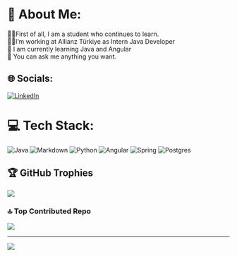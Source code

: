 # 💫 About Me:
👨‍🎓First of all, I am a student who continues to learn.<br>👨‍💻I’m working at Allianz Türkiye as Intern Java Developer <br>🌱 I am currently learning Java and Angular <br>💬 You can ask me anything you want.


## 🌐 Socials:
[![LinkedIn](https://img.shields.io/badge/LinkedIn-%230077B5.svg?logo=linkedin&logoColor=white)](https://linkedin.com/in/orbay-kahraman-05288514b) 

# 💻 Tech Stack:
![Java](https://img.shields.io/badge/java-%23ED8B00.svg?style=for-the-badge&logo=java&logoColor=white) ![Markdown](https://img.shields.io/badge/markdown-%23000000.svg?style=for-the-badge&logo=markdown&logoColor=white) ![Python](https://img.shields.io/badge/python-3670A0?style=for-the-badge&logo=python&logoColor=ffdd54) ![Angular](https://img.shields.io/badge/angular-%23DD0031.svg?style=for-the-badge&logo=angular&logoColor=white) ![Spring](https://img.shields.io/badge/spring-%236DB33F.svg?style=for-the-badge&logo=spring&logoColor=white) ![Postgres](https://img.shields.io/badge/postgres-%23316192.svg?style=for-the-badge&logo=postgresql&logoColor=white)

## 🏆 GitHub Trophies
![](https://github-profile-trophy.vercel.app/?username=orbaykahraman&theme=dracula&no-frame=false&no-bg=true&margin-w=4)

### 🔝 Top Contributed Repo
![](https://github-contributor-stats.vercel.app/api?username=orbaykahraman&limit=5&theme=dracula&combine_all_yearly_contributions=true)

---
[![](https://visitcount.itsvg.in/api?id=orbaykahraman&icon=0&color=0)](https://visitcount.itsvg.in)

<!-- Proudly created with GPRM ( https://gprm.itsvg.in ) -->
